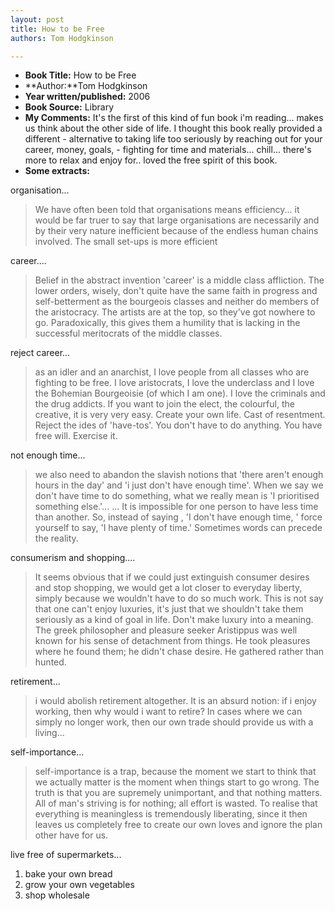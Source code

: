 ```yaml
---
layout: post
title: How to be Free
authors: Tom Hodgkinson

---
```


- **Book Title:** How to be Free
- **Author:**Tom Hodgkinson
- **Year written/published:** 2006
- **Book Source:** Library
- **My Comments:** It's the first of this kind of fun book i'm reading... makes us think about the other side of life. I thought this book really provided a different - alternative to taking life too seriously by reaching out for your career, money, goals, - fighting for time and materials... chill... there's more to relax and enjoy for.. loved the free spirit of this book.
- **Some extracts:**

organisation...

> We have often been told that organisations means efficiency... it would be far truer to say that large organisations are necessarily and by their very nature inefficient because of the endless human chains involved. The small set-ups is more efficient

career....

> Belief in the abstract invention 'career' is a middle class affliction. The lower orders, wisely, don't quite have the same faith in progress and self-betterment as the bourgeois classes and neither do members of the aristocracy. The artists are at the top, so they've got nowhere to go. Paradoxically, this gives them a humility that is lacking in the successful meritocrats of the middle classes.

reject career...

> as an idler and an anarchist, I love people from all classes who are fighting to be free. I love aristocrats, I love the underclass and I love the Bohemian Bourgeoisie (of which I am one). I love the criminals and the drug addicts. If you want to join the elect, the colourful, the creative, it is very very easy. Create your own life. Cast of resentment. Reject the ides of 'have-tos'. You don't have to do anything. You have free will. Exercise it.

not enough time...

> we also need to abandon the slavish notions that 'there aren't enough hours in the day' and 'i just don't have enough time'. When we say we don't have time to do something, what we really mean is 'I prioritised something else.'... ... It is impossible for one person to have less time than another. So, instead of saying , 'I don't have enough time, ' force yourself to say, 'I have plenty of time.' Sometimes words can precede the reality.

consumerism and shopping....

> It seems obvious that if we could just extinguish consumer desires and stop shopping, we would get a lot closer to everyday liberty, simply because we wouldn't have to do so much work. This is not say that one can't enjoy luxuries, it's just that we shouldn't take them seriously as a kind of goal in life. Don't make luxury into a meaning. The greek philosopher and pleasure seeker Aristippus was well known for his sense of detachment from things. He took pleasures where he found them; he didn't chase desire. He gathered rather than hunted.

retirement...

> i would abolish retirement altogether. It is an absurd notion: if i enjoy working, then why would i want to retire? In cases where we can simply no longer work, then our own trade should provide us with a living...

self-importance...

> self-importance is a trap, because the moment we start to think that we actually matter is the moment when things start to go wrong. The truth is that you are supremely unimportant, and that nothing matters. All of man's striving is for nothing; all effort is wasted. To realise that everything is meaningless is tremendously liberating, since it then leaves us completely free to create our own loves and ignore the plan other have for us.

live free of supermarkets...

1. bake your own bread
2. grow your own vegetables
3. shop wholesale
